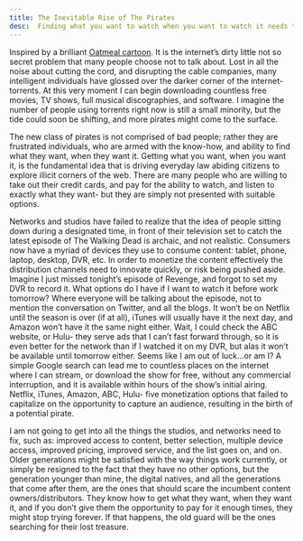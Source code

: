 ```yaml
---
title: The Inevitable Rise of The Pirates
desc:  Finding what you want to watch when you want to watch it needs to be easier
---
```


Inspired by a brilliant [Oatmeal cartoon](http://theoatmeal.com/comics/game_of_thrones).
It is the internet’s dirty little not so secret problem that many people choose not to talk about.  Lost in all the noise about cutting the cord, and disrupting the cable companies, many intelligent individuals have glossed over the darker corner of the internet- torrents.  At this very moment I can begin downloading countless free movies, TV shows, full musical discographies, and software.  I imagine the number of people using torrents right now is still a small minority, but the tide could soon be shifting, and more pirates might come to the surface.

The new class of pirates is not comprised of bad people; rather they are frustrated individuals, who are armed with the know-how, and ability to find what they want, when they want it.  Getting what you want, when you want it, is the fundamental idea that is driving everyday law abiding citizens to explore illicit corners of the web.  There are many people who are willing to take out their credit cards, and pay for the ability to watch, and listen to exactly what they want- but they are simply not presented with suitable options.

Networks and studios have failed to realize that the idea of people sitting down during a designated time, in front of their television set to catch the latest episode of The Walking Dead is archaic, and not realistic.  Consumers now have a myriad of devices they use to consume content: tablet, phone, laptop, desktop, DVR, etc.  In order to monetize the content effectively the distribution channels need to innovate quickly, or risk being pushed aside.  Imagine I just missed tonight’s episode of Revenge, and forgot to set my DVR to record it.  What options do I have if I want to watch it before work tomorrow? Where everyone will be talking about the episode, not to mention the conversation on Twitter, and all the blogs.  It won’t be on Netflix until the season is over (if at all), iTunes will usually have it the next day, and Amazon won’t have it the same night either. Wait, I could check the ABC website, or Hulu- they serve ads that I can’t fast forward through, so it is even better for the network than if I watched it on my DVR, but alas it won’t be available until tomorrow either.  Seems like I am out of luck…or am I?  A simple Google search can lead me to countless places on the internet where I can stream, or download the show for free, without any commercial interruption, and it is available within hours of the show’s initial airing.  Netflix, iTunes, Amazon, ABC, Hulu- five monetization options that failed to capitalize on the opportunity to capture an audience, resulting in the birth of a potential pirate.

I am not going to get into all the things the studios, and networks need to fix, such as: improved access to content, better selection, multiple device access, improved pricing, improved service, and the list goes on, and on.  Older generations might be satisfied with the way things work currently, or simply be resigned to the fact that they have no other options, but the generation younger than mine, the digital natives, and all the generations that come after them, are the ones that should scare the incumbent content owners/distributors.  They know how to get what they want, when they want it, and if you don’t give them the opportunity to pay for it enough times, they might stop trying forever.  If that happens, the old guard will be the ones searching for their lost treasure.